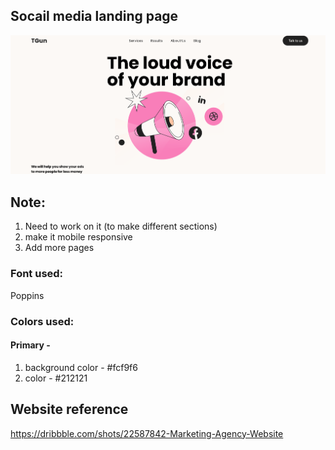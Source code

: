 ## Socail media landing page

![final](assets/final.png)

## Note:

1. Need to work on it (to make different sections)
2. make it mobile responsive
3. Add more pages

### Font used:

Poppins

### Colors used:

#### Primary -

1. background color - #fcf9f6
2. color - #212121

## Website reference

https://dribbble.com/shots/22587842-Marketing-Agency-Website
